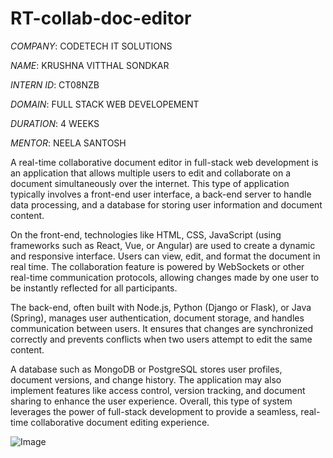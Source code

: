 # RT-collab-doc-editor
*COMPANY*: CODETECH IT SOLUTIONS

*NAME*: KRUSHNA VITTHAL SONDKAR

*INTERN ID*: CT08NZB

*DOMAIN*: FULL STACK WEB DEVELOPEMENT

*DURATION*: 4 WEEKS

*MENTOR*: NEELA SANTOSH

A real-time collaborative document editor in full-stack web development is an application that allows multiple users to edit and collaborate on a document simultaneously over the internet. This type of application typically involves a front-end user interface, a back-end server to handle data processing, and a database for storing user information and document content.

On the front-end, technologies like HTML, CSS, JavaScript (using frameworks such as React, Vue, or Angular) are used to create a dynamic and responsive interface. Users can view, edit, and format the document in real time. The collaboration feature is powered by WebSockets or other real-time communication protocols, allowing changes made by one user to be instantly reflected for all participants.

The back-end, often built with Node.js, Python (Django or Flask), or Java (Spring), manages user authentication, document storage, and handles communication between users. It ensures that changes are synchronized correctly and prevents conflicts when two users attempt to edit the same content.

A database such as MongoDB or PostgreSQL stores user profiles, document versions, and change history. The application may also implement features like access control, version tracking, and document sharing to enhance the user experience. Overall, this type of system leverages the power of full-stack development to provide a seamless, real-time collaborative document editing experience.

![Image](https://github.com/user-attachments/assets/43c51f72-c28d-4f67-8442-ba28d4498cf4)

